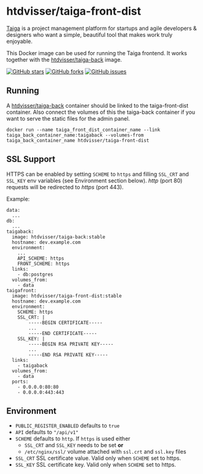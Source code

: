 # htdvisser/taiga-front-dist

[Taiga](https://taiga.io/) is a project management platform for startups and agile developers & designers who want a simple, beautiful tool that makes work truly enjoyable.

This Docker image can be used for running the Taiga frontend. It works together with the [htdvisser/taiga-back](https://registry.hub.docker.com/u/htdvisser/taiga-back/) image.

[![GitHub stars](https://img.shields.io/github/stars/htdvisser/taiga-docker.svg?style=flat-square)](https://github.com/htdvisser/taiga-docker)
[![GitHub forks](https://img.shields.io/github/forks/htdvisser/taiga-docker.svg?style=flat-square)](https://github.com/htdvisser/taiga-docker)
[![GitHub issues](https://img.shields.io/github/issues/htdvisser/taiga-docker.svg?style=flat-square)](https://github.com/htdvisser/taiga-docker/issues)

## Running

A [htdvisser/taiga-back](https://registry.hub.docker.com/u/htdvisser/taiga-back/) container should be linked to the taiga-front-dist container. Also connect the volumes of this the taiga-back container if you want to serve the static files for the admin panel.

```
docker run --name taiga_front_dist_container_name --link taiga_back_container_name:taigaback --volumes-from taiga_back_container_name htdvisser/taiga-front-dist
```

## SSL Support

HTTPS can be enabled by setting ``SCHEME`` to ``https`` and filling ``SSL_CRT``
and ``SSL_KEY`` env variables (see Environment section below). *http* (port 80) 
requests will be redirected to *https* (port 443).

Example:

```
data:
  ...
db:
  ...
taigaback:
  image: htdvisser/taiga-back:stable
  hostname: dev.example.com
  environment:
    ...
    API_SCHEME: https
    FRONT_SCHEME: https
  links:
    - db:postgres
  volumes_from:
    - data
taigafront:
  image: htdvisser/taiga-front-dist:stable
  hostname: dev.example.com
  environment:
    SCHEME: https
    SSL_CRT: |
        -----BEGIN CERTIFICATE-----
        ...
        -----END CERTIFICATE-----
    SSL_KEY: |
        -----BEGIN RSA PRIVATE KEY-----
        ...
        -----END RSA PRIVATE KEY-----
  links:
    - taigaback
  volumes_from:
    - data
  ports:
    - 0.0.0.0:80:80
    - 0.0.0.0:443:443
```

## Environment

* ``PUBLIC_REGISTER_ENABLED`` defaults to ``true``
* ``API`` defaults to ``"/api/v1"``
* ``SCHEME`` defaults to ``http``. If ``https`` is used either
  * ``SSL_CRT`` and ``SSL_KEY`` needs to be set **or** 
  * ``/etc/nginx/ssl/`` volume attached with ``ssl.crt`` and ``ssl.key`` files
* ``SSL_CRT`` SSL certificate value. Valid only when ``SCHEME`` set to https.
* ``SSL_KEY`` SSL certificate key. Valid only when ``SCHEME`` set to https.
